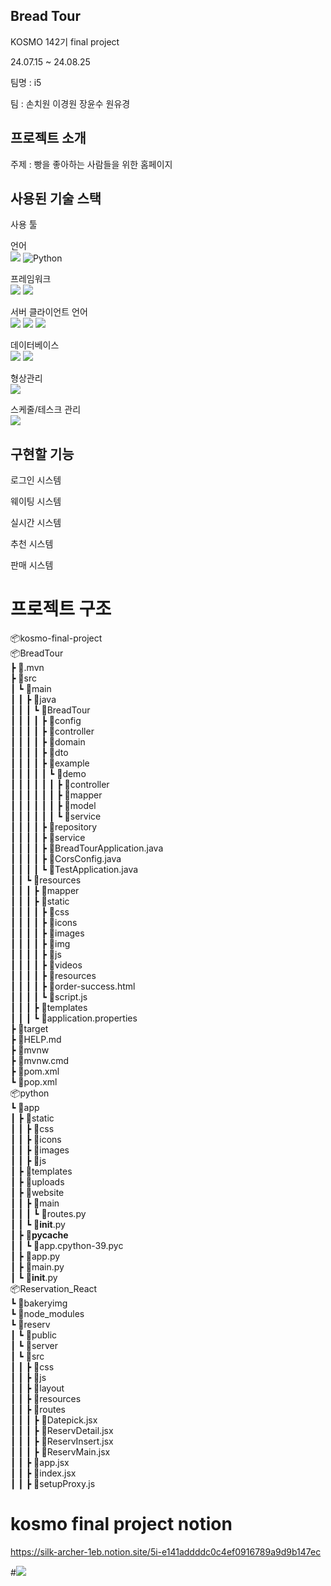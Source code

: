 ## Bread Tour

KOSMO 142기 final project

24.07.15 ~ 24.08.25

팀명   : i5

팀     : 손치원 이경원 장윤수 원유경

## 프로젝트 소개

주제    : 빵을 좋아하는 사람들을 위한 홈페이지

## 사용된 기술 스택
사용 툴

언어<br>
<img src="https://img.shields.io/badge/java-007396?style=for-the-badge&logo=OpenJDK&logoColor=white">
![Python](https://img.shields.io/badge/python-3670A0?style=for-the-badge&logo=python&logoColor=ffdd54)

프레임워크<br>
<img src="https://img.shields.io/badge/Spring-6DB33F?style=for-the-badge&logo=Spring&logoColor=white">
<img src="https://img.shields.io/badge/Flask-000000?style=for-the-badge&logo=Flask&logoColor=white">

서버 클라이언트 언어<br>
<img src="https://img.shields.io/badge/Javascript-F7DF1E?style=for-the-badge&logo=javascript&logoColor=FFF"/> 
<img src="https://img.shields.io/badge/HTML5-E34F26?style=for-the-badge&logo=html5&logoColor=FFF"/>
<img src="https://img.shields.io/badge/CSS3-1572B6?style=for-the-badge&logo=css3&logoColor=FFF"/> 

데이터베이스<br>
<img src="https://img.shields.io/badge/MySQL-4479A1?style=for-the-badge&logo=MySQL&logoColor=white">
<img src="https://img.shields.io/badge/mongodb-47A248?style=for-the-badge&logo=mongodb&logoColor=white">

형상관리<br>
<img src="https://img.shields.io/badge/github-181717?style=for-the-badge&logo=github&logoColor=white">

스케줄/테스크 관리<br>
<img src="https://img.shields.io/badge/notion-000000?style=for-the-badge&logo=notion&logoColor=white">

## 구현할 기능

로그인 시스템

웨이팅 시스템

실시간 시스템

추천 시스템

판매 시스템

# 프로젝트 구조

📦kosmo-final-project<br>
📦BreadTour<br>
 ┣ 📂.mvn<br>
 ┣ 📂src<br>
 ┃ ┗ 📂main<br>
 ┃ ┃ ┣ 📂java<br>
 ┃ ┃ ┃ ┗ 📂BreadTour<br>
 ┃ ┃ ┃ ┃ ┣ 📂config<br>
 ┃ ┃ ┃ ┃ ┣ 📂controller<br>
 ┃ ┃ ┃ ┃ ┣ 📂domain<br>
 ┃ ┃ ┃ ┃ ┣ 📂dto<br>
 ┃ ┃ ┃ ┃ ┣ 📂example<br>
 ┃ ┃ ┃ ┃ ┃ ┗ 📂demo<br>
 ┃ ┃ ┃ ┃ ┃ ┃ ┣ 📂controller<br>
 ┃ ┃ ┃ ┃ ┃ ┃ ┣ 📂mapper<br>
 ┃ ┃ ┃ ┃ ┃ ┃ ┣ 📂model<br>
 ┃ ┃ ┃ ┃ ┃ ┃ ┗ 📂service<br>
 ┃ ┃ ┃ ┃ ┣ 📂repository<br>
 ┃ ┃ ┃ ┃ ┣ 📂service<br>
 ┃ ┃ ┃ ┃ ┣ 📜BreadTourApplication.java<br>
 ┃ ┃ ┃ ┃ ┣ 📜CorsConfig.java<br>
 ┃ ┃ ┃ ┃ ┗ 📜TestApplication.java<br>
 ┃ ┃ ┗ 📂resources<br>
 ┃ ┃ ┃ ┣ 📂mapper<br>
 ┃ ┃ ┃ ┣ 📂static<br>
 ┃ ┃ ┃ ┃ ┣ 📂css<br>
 ┃ ┃ ┃ ┃ ┣ 📂icons<br>
 ┃ ┃ ┃ ┃ ┣ 📂images<br>
 ┃ ┃ ┃ ┃ ┣ 📂img<br>
 ┃ ┃ ┃ ┃ ┣ 📂js<br>
 ┃ ┃ ┃ ┃ ┣ 📂videos<br>
 ┃ ┃ ┃ ┃ ┣ 📂resources<br>
 ┃ ┃ ┃ ┃ ┣ 📜order-success.html<br>
 ┃ ┃ ┃ ┃ ┗ 📜script.js<br>
 ┃ ┃ ┃ ┣ 📂templates<br>
 ┃ ┃ ┃ ┗ 📜application.properties<br>
 ┣ 📂target<br>
 ┣ 📜HELP.md<br>
 ┣ 📜mvnw<br>
 ┣ 📜mvnw.cmd<br>
 ┣ 📜pom.xml<br>
 ┗ 📜pop.xml<br>
📦python<br>
 ┗ 📂app<br>
 ┃ ┣ 📂static<br>
 ┃ ┃ ┣ 📂css<br>
 ┃ ┃ ┣ 📂icons<br>
 ┃ ┃ ┣ 📂images<br>
 ┃ ┃ ┣ 📂js<br>
 ┃ ┣ 📂templates<br>
 ┃ ┣ 📂uploads<br>
 ┃ ┣ 📂website<br>
 ┃ ┃ ┣ 📂main<br>
 ┃ ┃ ┃ ┗ 📜routes.py<br>
 ┃ ┃ ┗ 📜__init__.py<br>
 ┃ ┣ 📂__pycache__<br>
 ┃ ┃ ┗ 📜app.cpython-39.pyc<br>
 ┃ ┣ 📜app.py<br>
 ┃ ┣ 📜main.py<br>
 ┃ ┗ 📜__init__.py<br>
📦Reservation_React<br>
┗ 📂bakeryimg<br>
┗ 📂node_modules<br>
┗ 📂reserv<br>
 ┃ ┗ 📂public<br>
 ┃ ┗ 📂server<br>
 ┃ ┗ 📂src<br>
 ┃ ┃ ┣ 📂css<br>
 ┃ ┃ ┣ 📂js<br>
 ┃ ┃ ┣ 📂layout<br>
 ┃ ┃ ┣ 📂resources<br>
 ┃ ┃ ┣ 📂routes<br>
 ┃ ┃ ┃  ┣ 📜Datepick.jsx<br>
 ┃ ┃ ┃  ┣ 📜ReservDetail.jsx<br>
 ┃ ┃ ┃  ┣ 📜ReservInsert.jsx<br>
 ┃ ┃ ┃  ┣ 📜ReservMain.jsx<br>
 ┃ ┃ ┣ 📜app.jsx<br>
 ┃ ┃ ┣ 📜index.jsx<br>
 ┃ ┃ ┣ 📜setupProxy.js<br>


# kosmo final project notion

https://silk-archer-1eb.notion.site/5i-e141addddc0c4ef0916789a9d9b147ec

#<a href="https://hits.seeyoufarm.com"><img src="https://hits.seeyoufarm.com/api/count/incr/badge.svg?url=https%3A%2F%2Fgithub.com%2Fchiwonson%2Fkosmo-final-project&count_bg=%2379C83D&title_bg=%23555555&icon=&icon_color=%23E7E7E7&title=hits&edge_flat=false"/></a>            
